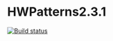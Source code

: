 # HWPatterns2.3.1
[![Build status](https://ci.appveyor.com/api/projects/status/c5riwmyyypvs68v1?svg=true)](https://ci.appveyor.com/project/Pavel-Ole/hwpatterns2-3-1)
